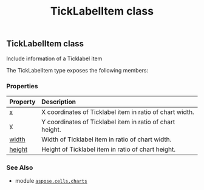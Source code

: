 ﻿---
title: TickLabelItem class
second_title: Aspose.Cells for Python via .NET API References
description: 
type: docs
weight: 300
url: /aspose.cells.charts/ticklabelitem/
is_root: false
---

## TickLabelItem class

Include information of a Ticklabel item



The TickLabelItem type exposes the following members:

### Properties
| Property | Description |
| :- | :- |
| [x](/cells/python-net/aspose.cells.charts/ticklabelitem/x) | X coordinates of Ticklabel item in ratio of chart width. |
| [y](/cells/python-net/aspose.cells.charts/ticklabelitem/y) | Y coordinates of Ticklabel item in ratio of chart height. |
| [width](/cells/python-net/aspose.cells.charts/ticklabelitem/width) | Width of Ticklabel item in ratio of chart width. |
| [height](/cells/python-net/aspose.cells.charts/ticklabelitem/height) | Height of Ticklabel item in ratio of chart height. |



### See Also
* module [`aspose.cells.charts`](..)
